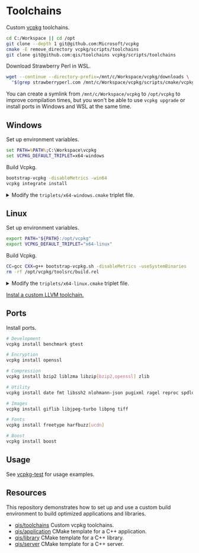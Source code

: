 # Toolchains
Custom [vcpkg](https://github.com/Microsoft/vcpkg) toolchains.

<!--
```sh
cd C:/Workspace || cd /opt
git clone git@github.com:Microsoft/vcpkg
cmake -E remove_directory vcpkg/scripts/toolchains
git clone git@github.com:qis/toolchains vcpkg/scripts/toolchains
```
-->

```sh
cd C:/Workspace || cd /opt
git clone --depth 1 git@github.com:Microsoft/vcpkg
cmake -E remove_directory vcpkg/scripts/toolchains
git clone git@github.com:qis/toolchains vcpkg/scripts/toolchains
```

Download Strawberry Perl in WSL.

```sh
wget --continue --directory-prefix=/mnt/c/Workspace/vcpkg/downloads \
  "$(grep strawberryperl.com /mnt/c/Workspace/vcpkg/scripts/cmake/vcpkg_find_acquire_program.cmake | cut -d\" -f2)"
```

You can create a symlink from `/mnt/c/Workspace/vcpkg` to `/opt/vcpkg` to improve compilation times, but you
won't be able to use `vcpkg upgrade` or install ports in Windows and WSL at the same time.

## Windows
Set up environment variables.

```cmd
set PATH=%PATH%;C:\Workspace\vcpkg
set VCPKG_DEFAULT_TRIPLET=x64-windows
```

Build Vcpkg.

```cmd
bootstrap-vcpkg -disableMetrics -win64
vcpkg integrate install
```

<details>
<summary>Modify the <code>triplets/x64-windows.cmake</code> triplet file.</summary>
Example for targeting specific CPUs and disabling exceptions and RTTI.

```cmake
set(VCPKG_TARGET_ARCHITECTURE x64)
set(VCPKG_CRT_LINKAGE dynamic)
set(VCPKG_LIBRARY_LINKAGE static)

set(VCPKG_C_FLAGS "/arch:AVX2 /favor:INTEL64")
set(VCPKG_CXX_FLAGS "/arch:AVX2 /favor:INTEL64 /EHs-c- /GR- /D_HAS_EXCEPTIONS=0")

if(PORT STREQUAL "ragel")
  set(VCPKG_C_FLAGS "/arch:AVX2 /favor:INTEL64")
  set(VCPKG_CXX_FLAGS "/arch:AVX2 /favor:INTEL64")
endif()

if(PORT STREQUAL "fmt")
  set(VCPKG_CXX_FLAGS "${VCPKG_CXX_FLAGS} /DFMT_EXCEPTIONS=0")
endif()

if(PORT STREQUAL "harfbuzz")
  set(VCPKG_C_FLAGS "${VCPKG_C_FLAGS} /DHB_NO_MT=1")
  set(VCPKG_CXX_FLAGS "${VCPKG_CXX_FLAGS} /DHB_NO_MT=1")
endif()

if(PORT STREQUAL "pugixml")
  set(VCPKG_CXX_FLAGS "${VCPKG_CXX_FLAGS} /DPUGIXML_NO_EXCEPTIONS=1")
endif()

if(PORT STREQUAL "tbb")
  set(VCPKG_CXX_FLAGS "${VCPKG_CXX_FLAGS} /DTBB_USE_EXCEPTIONS=0")
endif()
```

NOTE: Use [/d2FH4](https://devblogs.microsoft.com/cppblog/making-cpp-exception-handling-smaller-x64/)
for faster exception handling.
</details>

## Linux
Set up environment variables.

```sh
export PATH="${PATH}:/opt/vcpkg"
export VCPKG_DEFAULT_TRIPLET="x64-linux"
```

Build Vcpkg.

```sh
CC=gcc CXX=g++ bootstrap-vcpkg.sh -disableMetrics -useSystemBinaries
rm -rf /opt/vcpkg/toolsrc/build.rel
```

<details>
<summary>Modify the <code>triplets/x64-linux.cmake</code> triplet file.</summary>
Example for targeting specific CPUs and disabling exceptions and RTTI.

```cmake
set(VCPKG_TARGET_ARCHITECTURE x64)
set(VCPKG_CRT_LINKAGE dynamic)
set(VCPKG_LIBRARY_LINKAGE static)

set(VCPKG_C_FLAGS "-march=broadwell -mavx2")
set(VCPKG_CXX_FLAGS "-march=broadwell -mavx2")

set(VCPKG_CMAKE_SYSTEM_NAME Linux)
```
</details>

[Instal a custom LLVM toolchain.](llvm/linux.md)

## Ports
Install ports.

```sh
# Development
vcpkg install benchmark gtest

# Encryption
vcpkg install openssl

# Compression
vcpkg install bzip2 liblzma libzip[bzip2,openssl] zlib

# Utility
vcpkg install date fmt libssh2 nlohmann-json pugixml ragel reproc spdlog tbb utf8proc

# Images
vcpkg install giflib libjpeg-turbo libpng tiff

# Fonts
vcpkg install freetype harfbuzz[ucdn]

# Boost
vcpkg install boost
```

<!--
### Windows
```cmd
git clone git@github.com:xnetsystems/backward vcpkg/ports/backward && ^
git clone git@github.com:xnetsystems/bcrypt vcpkg/ports/bcrypt && ^
git clone git@github.com:xnetsystems/compat vcpkg/ports/compat && ^
git clone git@github.com:xnetsystems/ice vcpkg/ports/ice && ^
git clone git@github.com:xnetsystems/pdf vcpkg/ports/pdf && ^
git clone git@github.com:xnetsystems/sql vcpkg/ports/sql && ^
git clone git:libraries/http vcpkg/ports/http

vcpkg install benchmark gtest ^
  openssl bzip2 liblzma libzip[bzip2,openssl] zlib ^
  date fmt libssh2 nlohmann-json pugixml ragel reproc spdlog tbb utf8proc ^
  giflib libjpeg-turbo libpng tiff ^
  freetype harfbuzz[ucdn] ^
  bcrypt compat ice pdf sql http ^
  boost
```

### Linux
```sh
git clone git@github.com:xnetsystems/backward vcpkg/ports/backward && \
git clone git@github.com:xnetsystems/bcrypt vcpkg/ports/bcrypt && \
git clone git@github.com:xnetsystems/compat vcpkg/ports/compat && \
git clone git@github.com:xnetsystems/ice vcpkg/ports/ice && \
git clone git@github.com:xnetsystems/pdf vcpkg/ports/pdf && \
git clone git@github.com:xnetsystems/sql vcpkg/ports/sql && \
git clone git:libraries/http vcpkg/ports/http

vcpkg install benchmark gtest \
  openssl bzip2 liblzma libzip[bzip2,openssl] zlib \
  date fmt libssh2 nlohmann-json pugixml ragel reproc spdlog utf8proc \
  giflib libjpeg-turbo libpng tiff \
  freetype harfbuzz[ucdn] \
  backward bcrypt compat ice pdf sql http \
  boost
```

### Vulkan
```cmd
vcpkg install benchmark gtest ^
  fmt ragel reproc spdlog tbb utf8proc ^
  giflib libjpeg-turbo libpng tiff ^
  freetype harfbuzz[ucdn] ^
  vulkan vulkan-memory-allocator volk
```
-->

## Usage
See [vcpkg-test](https://github.com/qis/vcpkg-test) for usage examples.

## Resources
This repository demonstrates how to set up and use a custom build environment to build
optimized applications and libraries.

* [qis/toolchains](https://github.com/qis/toolchains) Custom vcpkg toolchains.
* [qis/application](https://github.com/qis/application) CMake template for a C++ application.
* [qis/library](https://github.com/qis/library) CMake template for a C++ library.
* [qis/server](https://github.com/qis/server) CMake template for a C++ server.

